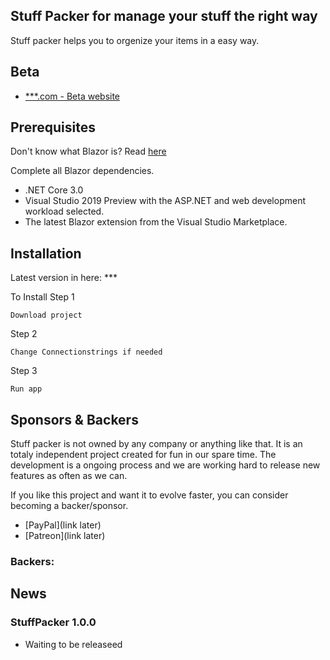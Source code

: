 ## Stuff Packer for manage your stuff the right way

Stuff packer helps you to orgenize your items in a easy way.

## Beta
- [***.com - Beta website](https://www.***.com)

## Prerequisites

Don't know what Blazor is? Read [here](https://github.com/aspnet/Blazor)

Complete all Blazor dependencies.

- .NET Core 3.0
- Visual Studio 2019 Preview with the ASP.NET and web development workload selected.
- The latest Blazor extension from the Visual Studio Marketplace.

## Installation 

Latest version in here:  ***

To Install
Step 1

```
Download project
```
Step 2 
```
Change Connectionstrings if needed 
```
Step 3 
```
Run app
```

## Sponsors & Backers
Stuff packer is not owned by any company or anything like that.
It is an totaly independent project created for fun in our spare time.
The development is a ongoing process and we are working hard to release new features as often as we can.

If you like this project and want it to evolve faster, you can consider becoming a backer/sponsor.
- [PayPal](link later)
- [Patreon](link later)

### Backers:

## News

### StuffPacker 1.0.0
- Waiting to be releaseed

